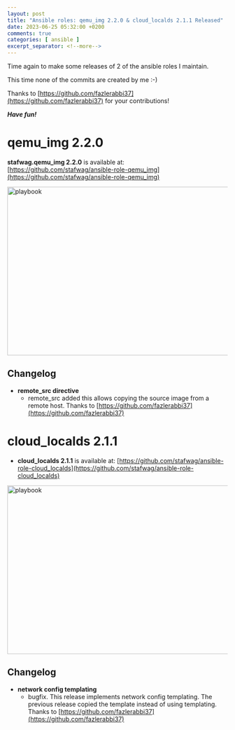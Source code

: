 ```yaml
---
layout: post
title: "Ansible roles: qemu_img 2.2.0 & cloud_localds 2.1.1 Released"
date: 2023-06-25 05:32:00 +0200
comments: true
categories: [ ansible ]
excerpt_separator: <!--more-->
---
```


Time again to make some releases of 2 of the ansible roles I maintain.

This time none of the commits are created by me :-)

Thanks to [https://github.com/fazlerabbi37](https://github.com/fazlerabbi37) for your contributions!

***Have fun!***

# qemu_img 2.2.0 

**stafwag.qemu_img 2.2.0** is available at: [https://github.com/stafwag/ansible-role-qemu_img](https://github.com/stafwag/ansible-role-qemu_img)

<a href="{{ '/images/ansible-role-qemu_img/playbook2.png' | remove_first:'/' | absolute_url }}"><img src="{{ '/images/ansible-role-qemu_img/playbook2.png' | remove_first:'/' | absolute_url }}" class="right" width="680" height="385" alt="playbook" /> </a>
## Changelog

* **remote_src directive**
    * remote_src added this allows copying the source image from a remote host. Thanks to [https://github.com/fazlerabbi37](https://github.com/fazlerabbi37)

<!--more-->

# cloud_localds 2.1.1

* **cloud_localds 2.1.1** is available at: [https://github.com/stafwag/ansible-role-cloud_localds](https://github.com/stafwag/ansible-role-cloud_localds)

<a href="{{ '/images/ansible-role-cloud_localds/playbook2.png' | remove_first:'/' | absolute_url }}"><img src="{{ '/images/ansible-role-cloud_localds/playbook2.png' | remove_first:'/' | absolute_url }}" class="left" width="680" height="385" alt="playbook" /> </a>
## Changelog

* **network config templating**
    * bugfix. This release implements network config templating. The previous release copied the template instead of
      using templating. Thanks to [https://github.com/fazlerabbi37](https://github.com/fazlerabbi37)
